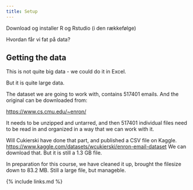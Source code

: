 ```yaml
---
title: Setup
---
```


Download og installer R og Rstudio (i den rækkefølge)

Hvordan får vi fat på data?
## Getting the data

This is not quite big data - we could do it in Excel.

But it is quite large data.

The dataset we are going to work with, contains 517401 emails. And the original
can be downloaded from:

https://www.cs.cmu.edu/~enron/

It needs to be unzipped and untarred, and then 517401 individual files need to 
be read in and organized in a way that we can work with it.

Will Cukierski have done that part, and published a CSV file on Kaggle. 
https://www.kaggle.com/datasets/wcukierski/enron-email-dataset
We can download that. But it is still a 1.3 GB file.

In preparation for this course, we have cleaned it up, brought the filesize
down to 83.2 MB. Still a large file, but manageble.




{% include links.md %}
